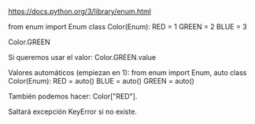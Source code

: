 https://docs.python.org/3/library/enum.html

from enum import Enum
class Color(Enum):
    RED = 1
    GREEN = 2
    BLUE = 3

Color.GREEN

Si queremos usar el valor: Color.GREEN.value


Valores automáticos (empiezan en 1):
from enum import Enum, auto
class Color(Enum):
    RED = auto()
    BLUE = auto()
    GREEN = auto()


También podemos hacer:
Color["RED"].

Saltará excepción KeyError si no existe.
